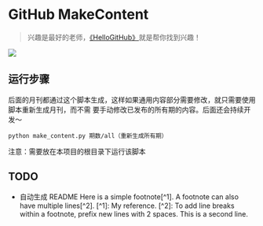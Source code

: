 # GitHub MakeContent
>兴趣是最好的老师，[《HelloGitHub》](https://github.com/521xueweihan/HelloGitHub)就是帮你找到兴趣！

![](https://github.com/521xueweihan/HelloGitHub/blob/master/content/01/img/hello-github.jpg)


## 运行步骤
后面的月刊都通过这个脚本生成，这样如果通用内容部分需要修改，就只需要使用脚本重新生成月刊，而不需
要手动修改已发布的所有期的内容。后面还会持续开发～

```
python make_content.py 期数/all（重新生成所有期）
```
注意：需要放在本项目的根目录下运行该脚本

## TODO
- 自动生成 README
Here is a simple footnote[^1]. A footnote can also have multiple lines[^2]. [^1]: My reference. [^2]: To add line breaks within a footnote, prefix new lines with 2 spaces. This is a second line.